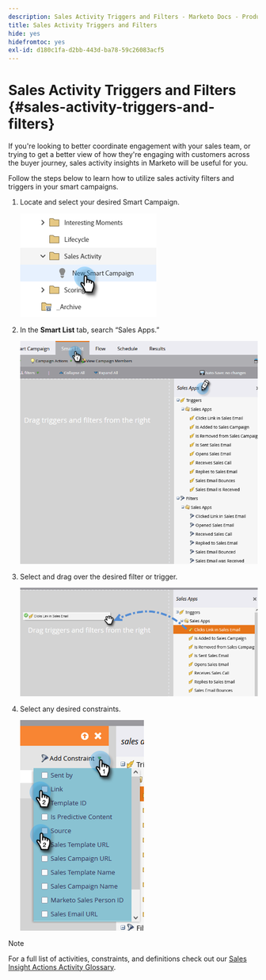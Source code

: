 ```yaml
---
description: Sales Activity Triggers and Filters - Marketo Docs - Product Documentation
title: Sales Activity Triggers and Filters
hide: yes
hidefromtoc: yes
exl-id: d180c1fa-d2bb-443d-ba78-59c26083acf5
---
```

# Sales Activity Triggers and Filters {#sales-activity-triggers-and-filters}

If you're looking to better coordinate engagement with your sales team, or trying to get a better view of how they're engaging with customers across the buyer journey, sales activity insights in Marketo will be useful for you.

Follow the steps below to learn how to utilize sales activity filters and triggers in your smart campaigns.

1. Locate and select your desired Smart Campaign.

   ![](assets/sales-activity-triggers-and-filters-1.png)

1. In the **Smart List** tab, search “Sales Apps.”

   ![](assets/sales-activity-triggers-and-filters-2.png)

1. Select and drag over the desired filter or trigger.

   ![](assets/sales-activity-triggers-and-filters-3.png)

1. Select any desired constraints.

   ![](assets/sales-activity-triggers-and-filters-4.png)

>[!NOTE]
>
>For a full list of activities, constraints, and definitions check out our [Sales Insight Actions Activity Glossary](/help/marketo/product-docs/marketo-sales-insight/actions/marketo/sales-insight-actions-activity-glossary.md).
